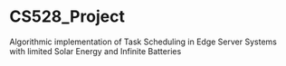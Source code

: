 # CS528_Project
Algorithmic implementation of Task Scheduling in Edge Server Systems with limited Solar Energy and Infinite Batteries
